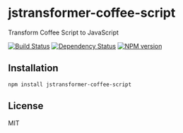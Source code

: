 # jstransformer-coffee-script

Transform Coffee Script to JavaScript

[![Build Status](https://img.shields.io/travis/jstransformers/jstransformer-coffee-script/master.svg)](https://travis-ci.org/jstransformers/jstransformer-coffee-script)
[![Dependency Status](https://img.shields.io/gemnasium/jstransformers/jstransformer-coffee-script.svg)](https://gemnasium.com/jstransformers/jstransformer-coffee-script)
[![NPM version](https://img.shields.io/npm/v/jstransformer-coffee-script.svg)](https://www.npmjs.org/package/jstransformer-coffee-script)

## Installation

    npm install jstransformer-coffee-script

## License

  MIT
